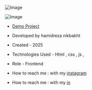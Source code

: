 ![Image](https://github.com/user-attachments/assets/12be22d8-3baf-4381-9f3e-19be33c73061)

![Image](https://github.com/user-attachments/assets/5a698d6f-daa6-40cb-a20d-b240d8dc5f4b)

- [Demo Project](https://hamidrezanikbkht.github.io/carminanoctis/)

- Developed by hamidreza nikbakht

- Created - 2025

- Technologies Used - Html , css , js ,

- Role - Frontend

- How to reach me : with my [instagram](https://www.instagram.com/hamidrezanikbakht?igsh=dTRxeTdudDRpbmc0)
- How to reach me : with my [in](https://www.linkedin.com/in/hamidreza-nikbakht-787164334)

